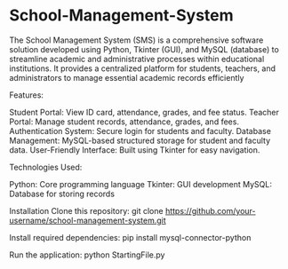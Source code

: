 # School-Management-System
The School Management System (SMS) is a comprehensive software solution developed using Python, Tkinter (GUI), and MySQL (database) to streamline academic and administrative processes within educational institutions. It provides a centralized platform for students, teachers, and administrators to manage essential academic records efficiently

Features:

Student Portal: View ID card, attendance, grades, and fee status.
Teacher Portal: Manage student records, attendance, grades, and fees.
Authentication System: Secure login for students and faculty.
Database Management: MySQL-based structured storage for student and faculty data.
User-Friendly Interface: Built using Tkinter for easy navigation.

Technologies Used:

Python: Core programming language
Tkinter: GUI development
MySQL: Database for storing records

Installation
Clone this repository:
git clone https://github.com/your-username/school-management-system.git

Install required dependencies:
pip install mysql-connector-python

Run the application:
python StartingFile.py


